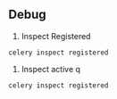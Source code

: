 ## Debug
1.  Inspect Registered
```shell
celery inspect registered
```
1.  Inspect active q
```shell
celery inspect registered
```